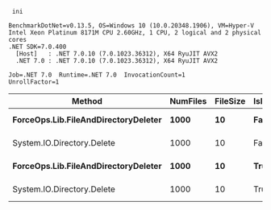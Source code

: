 ```
 ini

BenchmarkDotNet=v0.13.5, OS=Windows 10 (10.0.20348.1906), VM=Hyper-V
Intel Xeon Platinum 8171M CPU 2.60GHz, 1 CPU, 2 logical and 2 physical cores
.NET SDK=7.0.400
  [Host]   : .NET 7.0.10 (7.0.1023.36312), X64 RyuJIT AVX2
  .NET 7.0 : .NET 7.0.10 (7.0.1023.36312), X64 RyuJIT AVX2

Job=.NET 7.0  Runtime=.NET 7.0  InvocationCount=1  
UnrollFactor=1  

```

|                               Method | NumFiles | FileSize | IsInsideDirectory |     Mean |    Error |    StdDev |   Median |
|------------------------------------- |--------- |--------- |------------------ |---------:|---------:|----------:|---------:|
| **ForceOps.Lib.FileAndDirectoryDeleter** |     **1000** |       **10** |             **False** | **129.3 ms** |  **3.47 ms** |   **9.39 ms** | **127.5 ms** |
|           System.IO.Directory.Delete |     1000 |       10 |             False | 137.6 ms |  7.43 ms |  20.82 ms | 129.5 ms |
| **ForceOps.Lib.FileAndDirectoryDeleter** |     **1000** |       **10** |              **True** | **242.2 ms** |  **5.91 ms** |  **16.29 ms** | **237.6 ms** |
|           System.IO.Directory.Delete |     1000 |       10 |              True | 305.6 ms | 38.49 ms | 107.30 ms | 248.4 ms |


